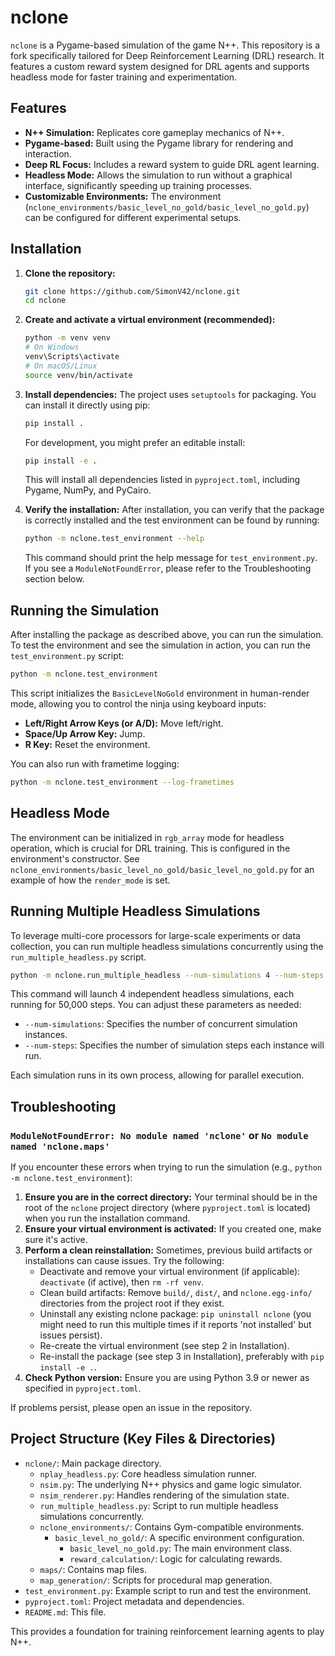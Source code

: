 # nclone

`nclone` is a Pygame-based simulation of the game N++. This repository is a fork specifically tailored for Deep Reinforcement Learning (DRL) research. It features a custom reward system designed for DRL agents and supports headless mode for faster training and experimentation.

## Features

*   **N++ Simulation:** Replicates core gameplay mechanics of N++.
*   **Pygame-based:** Built using the Pygame library for rendering and interaction.
*   **Deep RL Focus:** Includes a reward system to guide DRL agent learning.
*   **Headless Mode:** Allows the simulation to run without a graphical interface, significantly speeding up training processes.
*   **Customizable Environments:** The environment (`nclone_environments/basic_level_no_gold/basic_level_no_gold.py`) can be configured for different experimental setups.

## Installation

1.  **Clone the repository:**
    ```bash
    git clone https://github.com/SimonV42/nclone.git
    cd nclone
    ```

2.  **Create and activate a virtual environment (recommended):**
    ```bash
    python -m venv venv
    # On Windows
    venv\Scripts\activate
    # On macOS/Linux
    source venv/bin/activate
    ```

3.  **Install dependencies:**
    The project uses `setuptools` for packaging. You can install it directly using pip:
    ```bash
    pip install .
    ```
    For development, you might prefer an editable install:
    ```bash
    pip install -e .
    ```
    This will install all dependencies listed in `pyproject.toml`, including Pygame, NumPy, and PyCairo.


4.  **Verify the installation:**
    After installation, you can verify that the package is correctly installed and the test environment can be found by running:
    ```bash
    python -m nclone.test_environment --help
    ```
    This command should print the help message for `test_environment.py`. If you see a `ModuleNotFoundError`, please refer to the Troubleshooting section below.

## Running the Simulation

After installing the package as described above, you can run the simulation.
To test the environment and see the simulation in action, you can run the `test_environment.py` script:

```bash
python -m nclone.test_environment
```

This script initializes the `BasicLevelNoGold` environment in human-render mode, allowing you to control the ninja using keyboard inputs:
*   **Left/Right Arrow Keys (or A/D):** Move left/right.
*   **Space/Up Arrow Key:** Jump.
*   **R Key:** Reset the environment.

You can also run with frametime logging:
```bash
python -m nclone.test_environment --log-frametimes
```

## Headless Mode

The environment can be initialized in `rgb_array` mode for headless operation, which is crucial for DRL training. This is configured in the environment's constructor. See `nclone_environments/basic_level_no_gold/basic_level_no_gold.py` for an example of how the `render_mode` is set.

## Running Multiple Headless Simulations

To leverage multi-core processors for large-scale experiments or data collection, you can run multiple headless simulations concurrently using the `run_multiple_headless.py` script.

```bash
python -m nclone.run_multiple_headless --num-simulations 4 --num-steps 50000
```

This command will launch 4 independent headless simulations, each running for 50,000 steps. You can adjust these parameters as needed:

*   `--num-simulations`: Specifies the number of concurrent simulation instances.
*   `--num-steps`: Specifies the number of simulation steps each instance will run.

Each simulation runs in its own process, allowing for parallel execution.


## Troubleshooting

### `ModuleNotFoundError: No module named 'nclone'` or `No module named 'nclone.maps'`

If you encounter these errors when trying to run the simulation (e.g., `python -m nclone.test_environment`):

1.  **Ensure you are in the correct directory:** Your terminal should be in the root of the `nclone` project directory (where `pyproject.toml` is located) when you run the installation command.
2.  **Ensure your virtual environment is activated:** If you created one, make sure it's active.
3.  **Perform a clean reinstallation:** Sometimes, previous build artifacts or installations can cause issues. Try the following:
    *   Deactivate and remove your virtual environment (if applicable): `deactivate` (if active), then `rm -rf venv`.
    *   Clean build artifacts: Remove `build/`, `dist/`, and `nclone.egg-info/` directories from the project root if they exist.
    *   Uninstall any existing nclone package: `pip uninstall nclone` (you might need to run this multiple times if it reports 'not installed' but issues persist).
    *   Re-create the virtual environment (see step 2 in Installation).
    *   Re-install the package (see step 3 in Installation), preferably with `pip install -e .`.
4.  **Check Python version:** Ensure you are using Python 3.9 or newer as specified in `pyproject.toml`.

If problems persist, please open an issue in the repository.

## Project Structure (Key Files & Directories)

*   `nclone/`: Main package directory.
    *   `nplay_headless.py`: Core headless simulation runner.
    *   `nsim.py`: The underlying N++ physics and game logic simulator.
    *   `nsim_renderer.py`: Handles rendering of the simulation state.
    *   `run_multiple_headless.py`: Script to run multiple headless simulations concurrently.
    *   `nclone_environments/`: Contains Gym-compatible environments.
        *   `basic_level_no_gold/`: A specific environment configuration.
            *   `basic_level_no_gold.py`: The main environment class.
            *   `reward_calculation/`: Logic for calculating rewards.
    *   `maps/`: Contains map files.
    *   `map_generation/`: Scripts for procedural map generation.
*   `test_environment.py`: Example script to run and test the environment.
*   `pyproject.toml`: Project metadata and dependencies.
*   `README.md`: This file.

This provides a foundation for training reinforcement learning agents to play N++.
